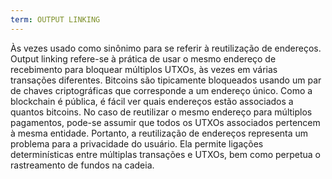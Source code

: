 ```yaml
---
term: OUTPUT LINKING
---
```


Às vezes usado como sinônimo para se referir à reutilização de endereços. Output linking refere-se à prática de usar o mesmo endereço de recebimento para bloquear múltiplos UTXOs, às vezes em várias transações diferentes. Bitcoins são tipicamente bloqueados usando um par de chaves criptográficas que corresponde a um endereço único. Como a blockchain é pública, é fácil ver quais endereços estão associados a quantos bitcoins. No caso de reutilizar o mesmo endereço para múltiplos pagamentos, pode-se assumir que todos os UTXOs associados pertencem à mesma entidade. Portanto, a reutilização de endereços representa um problema para a privacidade do usuário. Ela permite ligações determinísticas entre múltiplas transações e UTXOs, bem como perpetua o rastreamento de fundos na cadeia.